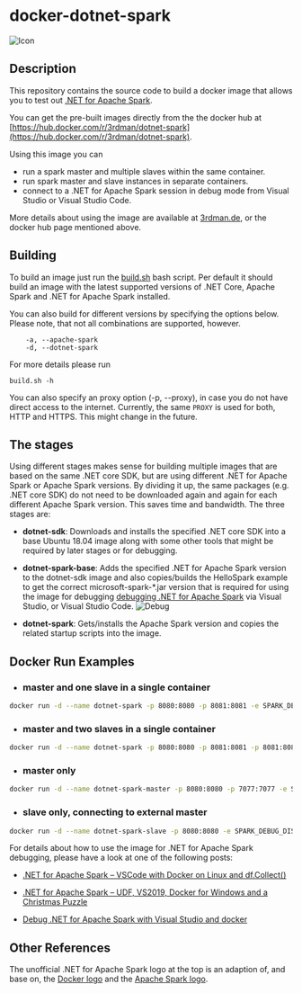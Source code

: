 # docker-dotnet-spark

![Icon](resource/docker-dotnet-spark.png)

## Description

This repository contains the source code to build a docker image that allows you to test out [.NET for Apache Spark](https://dotnet.microsoft.com/apps/data/spark).

You can get the pre-built images directly from the the docker hub at [https://hub.docker.com/r/3rdman/dotnet-spark](https://hub.docker.com/r/3rdman/dotnet-spark).

Using this image you can

- run a spark master and multiple slaves within the same container.
- run spark master and slave instances in separate containers.
- connect to a .NET for Apache Spark session in debug mode from Visual Studio or Visual Studio Code.

More details about using the image are available at [3rdman.de](https://3rdman.de/tag/net-for-apache-spark/), or the docker hub page mentioned above.

## Building

To build an image just run the [build.sh](build.sh) bash script. Per default it should build an image with the latest supported versions of .NET Core, Apache Spark and .NET for Apache Spark installed.

You can also build for different versions by specifying the options below.
Please note, that not all combinations are supported, however.

```
    -a, --apache-spark
    -d, --dotnet-spark
```

For more details please run

```
build.sh -h
```

You can also specify an proxy option (-p, --proxy), in case you do not have direct access to the internet. Currently, the same `PROXY` is used for both, HTTP and HTTPS. This might change in the future.



## The stages

Using different stages makes sense for building multiple images that are based on the same .NET core SDK, but are using different .NET for Apache Spark or Apache Spark versions.
By dividing it up, the same packages (e.g. .NET core SDK) do not need to be downloaded again and again for each different Apache Spark version. This saves time and bandwidth.
The three stages are:

- **dotnet-sdk**: Downloads and installs the specified .NET core SDK into a base Ubuntu 18.04 image along with some other tools that might be required by later stages or for debugging.

- **dotnet-spark-base**: Adds the specified .NET for Apache Spark version to the dotnet-sdk image and also copies/builds the HelloSpark example to get the correct microsoft-spark-*.jar version that is required for using the image for debugging [debugging .NET for Apache Spark](https://docs.microsoft.com/en-us/dotnet/spark/how-to-guides/debug) via Visual Studio, or Visual Studio Code.
![Debug](resource/dotnet-spark-vsc-debug.gif)

- **dotnet-spark**: Gets/installs the Apache Spark version and copies the related startup scripts into the image.

## Docker Run Examples

- ### master and one slave in a single container

```bash
docker run -d --name dotnet-spark -p 8080:8080 -p 8081:8081 -e SPARK_DEBUG_DISABLED=true 3rdman/dotnet-spark:latest
```

- ### master and two slaves in a single container

```bash
docker run -d --name dotnet-spark -p 8080:8080 -p 8081:8081 -p 8081:8081 -e SPARK_DEBUG_DISABLED=true -e SPARK_WORKER_INSTANCES=2 3rdman/dotnet-spark:latest
```

- ### master only

```bash
docker run -d --name dotnet-spark-master -p 8080:8080 -p 7077:7077 -e SPARK_DEBUG_DISABLED=true -e SPARK_WORKER_INSTANCES=0 3rdman/dotnet-spark:latest
```

- ### slave only, connecting to external master

```bash
docker run -d --name dotnet-spark-slave -p 8080:8080 -e SPARK_DEBUG_DISABLED=true -e SPARK_MASTER_DISABLED=true -e SPARK_MASTER_URL="spark://master-hostname:7077" 3rdman/dotnet-spark:latest
```

For details about how to use the image for .NET for Apache Spark debugging, please have a look at one of the following posts:

- [.NET for Apache Spark – VSCode with Docker on Linux and df.Collect()](https://3rdman.de/2020/01/net-for-apache-spark-visual-studio-code-with-docker-on-linux/)

- [.NET for Apache Spark – UDF, VS2019, Docker for Windows and a Christmas Puzzle](https://3rdman.de/2019/12/net-for-apache-spark-udf-vs2019-docker-for-windows-and-a-christmas-puzzle/)

- [Debug .NET for Apache Spark with Visual Studio and docker](https://3rdman.de/2019/10/debug-net-for-apache-spark-with-visual-studio-and-docker/)

## Other References

The unofficial .NET for Apache Spark logo at the top is an adaption of, and base on, the [Docker logo](https://en.wikipedia.org/wiki/Docker_(software)#/media/File:Docker_(container_engine)_logo.svg) and the [Apache Spark logo](https://en.wikipedia.org/wiki/Apache_Spark#/media/File:Apache_Spark_logo.svg).

